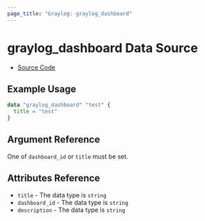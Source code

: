 ```yaml
---
page_title: "Graylog: graylog_dashboard"
---
```


# graylog_dashboard Data Source

* [Source Code](https://github.com/terraform-provider-graylog/terraform-provider-graylog/blob/master/graylog/datasource/dashboard/resource.go)

## Example Usage

```tf
data "graylog_dashboard" "test" {
  title = "test"
}
```

## Argument Reference

One of `dashboard_id` or `title` must be set.

## Attributes Reference

* `title` - The data type is `string`
* `dashboard_id` - The data type is `string`
* `description` - The data type is `string`
